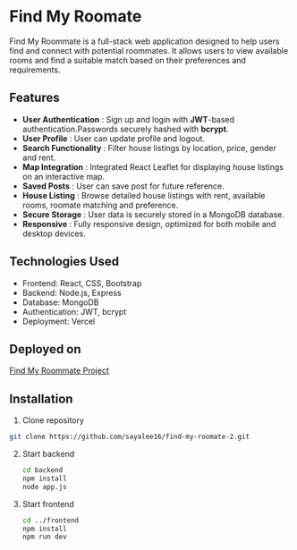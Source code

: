 # Find My Roomate
Find My Roommate is a full-stack web application designed to help users find and connect with potential roommates. It allows users to view available rooms and find a suitable match based on their preferences and requirements.
## Features
- **User Authentication** : Sign up and login with **JWT**-based authentication.Passwords securely hashed with **bcrypt**.
- **User Profile** : User can update profile and logout.
- **Search Functionality** : Filter house listings by location, price, gender and rent.
- **Map Integration** : Integrated React Leaflet for displaying house listings on an interactive map.
- **Saved Posts** : User can save post for future reference.
- **House Listing** : Browse detailed house listings with rent, available rooms, roomate matching and preference.
- **Secure Storage** : User data is securely stored in a MongoDB database.
- **Responsive** : Fully responsive design, optimized for both mobile and desktop devices.
## Technologies Used
- Frontend: React, CSS, Bootstrap
- Backend: Node.js, Express
- Database: MongoDB
- Authentication: JWT, bcrypt
- Deployment: Vercel
## Deployed on
[Find My Roommate Project](https://find-my-roomate-frontend.vercel.app)
## Installation
1. Clone repository
  ```bash
  git clone https://github.com/sayalee16/find-my-roomate-2.git
  ```
2. Start backend
   ```bash
   cd backend
   npm install
   node app.js
   ```
3. Start frontend
   ```bash
   cd ../frontend
   npm install
   npm run dev
   ```
